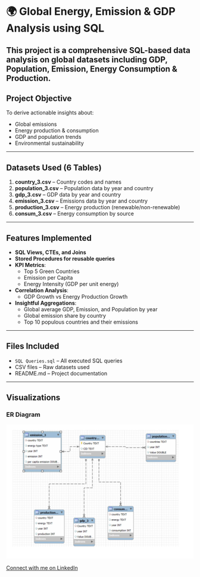 # 🌍 **Global Energy, Emission & GDP Analysis using SQL**

This project is a comprehensive SQL-based data analysis on global datasets including GDP, Population, Emission, Energy Consumption & Production.
---

## Project Objective

To derive actionable insights about:
- Global emissions
- Energy production & consumption
- GDP and population trends
- Environmental sustainability

---

## Datasets Used (6 Tables)
1. **country_3.csv** – Country codes and names
2. **population_3.csv** – Population data by year and country
3. **gdp_3.csv** – GDP data by year and country
4. **emission_3.csv** – Emissions data by year and country
5. **production_3.csv** – Energy production (renewable/non-renewable)
6. **consum_3.csv** – Energy consumption by source

---

## Features Implemented

- **SQL Views, CTEs, and Joins**
- **Stored Procedures for reusable queries**
- **KPI Metrics**:
  - Top 5 Green Countries
  - Emission per Capita
  - Energy Intensity (GDP per unit energy)
- **Correlation Analysis**:
  - GDP Growth vs Energy Production Growth
- **Insightful Aggregations**:
  - Global average GDP, Emission, and Population by year
  - Global emission share by country
  - Top 10 populous countries and their emissions

---

## Files Included

- `SQL Queries.sql` – All executed SQL queries
- CSV files – Raw datasets used
- README.md – Project documentation

---


## Visualizations

### ER Diagram

![ER Diagram](/ER_Diagram.png)

[Connect with me on LinkedIn](https://www.linkedin.com/in/lipsa-priyadarshini-105606333/)


